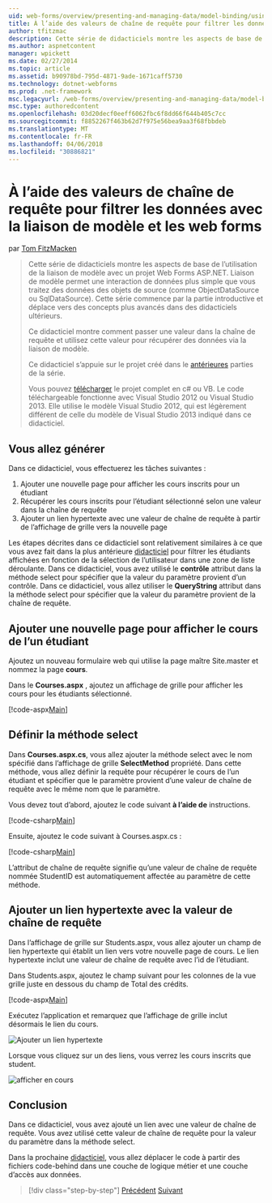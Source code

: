 ```yaml
---
uid: web-forms/overview/presenting-and-managing-data/model-binding/using-query-string-values-to-retrieve-data
title: À l’aide des valeurs de chaîne de requête pour filtrer les données avec la liaison de modèle et les web forms | Documents Microsoft
author: tfitzmac
description: Cette série de didacticiels montre les aspects de base de l’utilisation de la liaison de modèle avec un projet Web Forms ASP.NET. Liaison de modèle permet une interaction de données plus droites-...
ms.author: aspnetcontent
manager: wpickett
ms.date: 02/27/2014
ms.topic: article
ms.assetid: b90978bd-795d-4871-9ade-1671caff5730
ms.technology: dotnet-webforms
ms.prod: .net-framework
msc.legacyurl: /web-forms/overview/presenting-and-managing-data/model-binding/using-query-string-values-to-retrieve-data
msc.type: authoredcontent
ms.openlocfilehash: 03d20decf0eeff6062fbc6f8dd66f644b405c7cc
ms.sourcegitcommit: f8852267f463b62d7f975e56bea9aa3f68fbbdeb
ms.translationtype: MT
ms.contentlocale: fr-FR
ms.lasthandoff: 04/06/2018
ms.locfileid: "30886821"
---
```

<a name="using-query-string-values-to-filter-data-with-model-binding-and-web-forms"></a>À l’aide des valeurs de chaîne de requête pour filtrer les données avec la liaison de modèle et les web forms
====================
par [Tom FitzMacken](https://github.com/tfitzmac)

> Cette série de didacticiels montre les aspects de base de l’utilisation de la liaison de modèle avec un projet Web Forms ASP.NET. Liaison de modèle permet une interaction de données plus simple que vous traitez des données des objets de source (comme ObjectDataSource ou SqlDataSource). Cette série commence par la partie introductive et déplace vers des concepts plus avancés dans des didacticiels ultérieurs.
> 
> Ce didacticiel montre comment passer une valeur dans la chaîne de requête et utilisez cette valeur pour récupérer des données via la liaison de modèle.
> 
> Ce didacticiel s’appuie sur le projet créé dans le [antérieures](retrieving-data.md) parties de la série.
> 
> Vous pouvez [télécharger](https://go.microsoft.com/fwlink/?LinkId=286116) le projet complet en c# ou VB. Le code téléchargeable fonctionne avec Visual Studio 2012 ou Visual Studio 2013. Elle utilise le modèle Visual Studio 2012, qui est légèrement différent de celle du modèle de Visual Studio 2013 indiqué dans ce didacticiel.


## <a name="what-youll-build"></a>Vous allez générer

Dans ce didacticiel, vous effectuerez les tâches suivantes :

1. Ajouter une nouvelle page pour afficher les cours inscrits pour un étudiant
2. Récupérer les cours inscrits pour l’étudiant sélectionné selon une valeur dans la chaîne de requête
3. Ajouter un lien hypertexte avec une valeur de chaîne de requête à partir de l’affichage de grille vers la nouvelle page

Les étapes décrites dans ce didacticiel sont relativement similaires à ce que vous avez fait dans la plus antérieure [didacticiel](sorting-paging-and-filtering-data.md) pour filtrer les étudiants affichées en fonction de la sélection de l’utilisateur dans une zone de liste déroulante. Dans ce didacticiel, vous avez utilisé le **contrôle** attribut dans la méthode select pour spécifier que la valeur du paramètre provient d’un contrôle. Dans ce didacticiel, vous allez utiliser le **QueryString** attribut dans la méthode select pour spécifier que la valeur du paramètre provient de la chaîne de requête.

## <a name="add-new-page-for-displaying-a-students-courses"></a>Ajouter une nouvelle page pour afficher le cours de l’un étudiant

Ajoutez un nouveau formulaire web qui utilise la page maître Site.master et nommez la page **cours**.

Dans le **Courses.aspx** , ajoutez un affichage de grille pour afficher les cours pour les étudiants sélectionné.

[!code-aspx[Main](using-query-string-values-to-retrieve-data/samples/sample1.aspx)]

## <a name="define-the-select-method"></a>Définir la méthode select

Dans **Courses.aspx.cs**, vous allez ajouter la méthode select avec le nom spécifié dans l’affichage de grille **SelectMethod** propriété. Dans cette méthode, vous allez définir la requête pour récupérer le cours de l’un étudiant et spécifier que le paramètre provient d’une valeur de chaîne de requête avec le même nom que le paramètre.

Vous devez tout d’abord, ajoutez le code suivant **à l’aide de** instructions.

[!code-csharp[Main](using-query-string-values-to-retrieve-data/samples/sample2.cs)]

Ensuite, ajoutez le code suivant à Courses.aspx.cs :

[!code-csharp[Main](using-query-string-values-to-retrieve-data/samples/sample3.cs)]

L’attribut de chaîne de requête signifie qu’une valeur de chaîne de requête nommée StudentID est automatiquement affectée au paramètre de cette méthode.

## <a name="add-hyperlink-with-query-string-value"></a>Ajouter un lien hypertexte avec la valeur de chaîne de requête

Dans l’affichage de grille sur Students.aspx, vous allez ajouter un champ de lien hypertexte qui établit un lien vers votre nouvelle page de cours. Le lien hypertexte inclut une valeur de chaîne de requête avec l’id de l’étudiant.

Dans Students.aspx, ajoutez le champ suivant pour les colonnes de la vue grille juste en dessous du champ de Total des crédits.

[!code-aspx[Main](using-query-string-values-to-retrieve-data/samples/sample4.aspx?highlight=7-8)]

Exécutez l’application et remarquez que l’affichage de grille inclut désormais le lien du cours.

![Ajouter un lien hypertexte](using-query-string-values-to-retrieve-data/_static/image1.png)

Lorsque vous cliquez sur un des liens, vous verrez les cours inscrits que student.

![afficher en cours](using-query-string-values-to-retrieve-data/_static/image2.png)

## <a name="conclusion"></a>Conclusion

Dans ce didacticiel, vous avez ajouté un lien avec une valeur de chaîne de requête. Vous avez utilisé cette valeur de chaîne de requête pour la valeur du paramètre dans la méthode select.

Dans la prochaine [didacticiel](adding-business-logic-layer.md), vous allez déplacer le code à partir des fichiers code-behind dans une couche de logique métier et une couche d’accès aux données.

> [!div class="step-by-step"]
> [Précédent](integrating-jquery-ui.md)
> [Suivant](adding-business-logic-layer.md)

